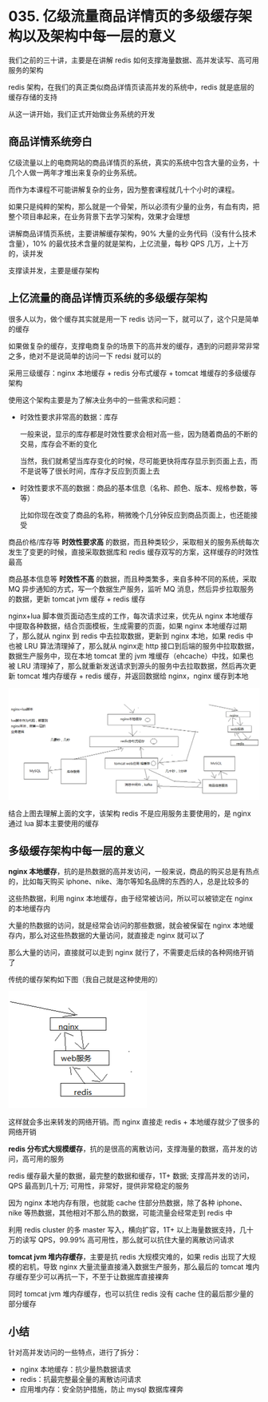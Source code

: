 # 035. 亿级流量商品详情页的多级缓存架构以及架构中每一层的意义
我们之前的三十讲，主要是在讲解 redis 如何支撑海量数据、高并发读写、高可用服务的架构

redis 架构，在我们的真正类似商品详情页读高并发的系统中，redis 就是底层的缓存存储的支持

从这一讲开始，我们正式开始做业务系统的开发

## 商品详情系统旁白

亿级流量以上的电商网站的商品详情页的系统，真实的系统中包含大量的业务，十几个人做一两年才堆出来复杂的业务系统。

而作为本课程不可能讲解复杂的业务，因为整套课程就几十个小时的课程。

如果只是纯粹的架构，那么就是一个骨架，所以必须有少量的业务，有血有肉，把整个项目串起来，在业务背景下去学习架构，效果才会理想

讲解商品详情页系统，主要讲解缓存架构，90% 大量的业务代码（没有什么技术含量），10% 的最优技术含量的就是架构，上亿流量，每秒 QPS 几万，上十万的，读并发

支撑读并发，主要是缓存架构

## 上亿流量的商品详情页系统的多级缓存架构
很多人以为，做个缓存其实就是用一下 redis 访问一下，就可以了，这个只是简单的缓存

如果做复杂的缓存，支撑电商复杂的场景下的高并发的缓存，遇到的问题非常非常之多，绝对不是说简单的访问一下 redsi 就可以的

采用三级缓存：nginx 本地缓存 + redis 分布式缓存 + tomcat 堆缓存的多级缓存架构

使用这个架构主要是为了解决业务中的一些需求和问题：

- 时效性要求非常高的数据：库存

    一般来说，显示的库存都是时效性要求会相对高一些，因为随着商品的不断的交易，库存会不断的变化

    当然，我们就希望当库存变化的时候，尽可能更快将库存显示到页面上去，而不是说等了很长时间，库存才反应到页面上去
- 时效性要求不高的数据：商品的基本信息（名称、颜色、版本、规格参数，等等）

    比如你现在改变了商品的名称，稍微晚个几分钟反应到商品页面上，也还能接受

商品价格/库存等 **时效性要求高** 的数据，而且种类较少，采取相关的服务系统每次发生了变更的时候，直接采取数据库和 redis 缓存双写的方案，这样缓存的时效性最高

商品基本信息等 **时效性不高** 的数据，而且种类繁多，来自多种不同的系统，采取 MQ 异步通知的方式，写一个数据生产服务，监听 MQ 消息，然后异步拉取服务的数据，更新 tomcat jvm 缓存 + redis 缓存

nginx+lua 脚本做页面动态生成的工作，每次请求过来，优先从 nginx 本地缓存中提取各种数据，结合页面模板，生成需要的页面，如果 nginx 本地缓存过期了，那么就从 nginx 到 redis 中去拉取数据，更新到 nginx 本地，如果 redis 中也被 LRU 算法清理掉了，那么就从 nginx走 http 接口到后端的服务中拉取数据，数据生产服务中，现在本地 tomcat 里的 jvm 堆缓存（ehcache）中找，如果也被 LRU 清理掉了，那么就重新发送请求到源头的服务中去拉取数据，然后再次更新 tomcat 堆内存缓存 + redis 缓存，并返回数据给 nginx，nginx 缓存到本地

![](./assets/markdown-img-paste-20190331203045365.png)

结合上图去理解上面的文字，该架构 redis 不是应用服务主要使用的，是 nginx 通过 lua 脚本主要使用的缓存

## 多级缓存架构中每一层的意义
**nginx 本地缓存**，抗的是热数据的高并发访问，一般来说，商品的购买总是有热点的，比如每天购买 iphone、nike、海尔等知名品牌的东西的人，总是比较多的

这些热数据，利用 nginx 本地缓存，由于经常被访问，所以可以被锁定在 nginx 的本地缓存内

大量的热数据的访问，就是经常会访问的那些数据，就会被保留在 nginx 本地缓存内，那么对这些热数据的大量访问，就直接走 nginx 就可以了

那么大量的访问，直接就可以走到 nginx 就行了，不需要走后续的各种网络开销了

传统的缓存架构如下图（我自己就是这种使用的）

![](./assets/markdown-img-paste-20190331203423381.png)

这样就会多出来转发的网络开销。而 nginx 直接走 redis + 本地缓存就少了很多的网络开销

**redis 分布式大规模缓存**，抗的是很高的离散访问，支撑海量的数据，高并发的访问，高可用的服务

redis 缓存最大量的数据，最完整的数据和缓存，1T+ 数据; 支撑高并发的访问，QPS 最高到几十万; 可用性，非常好，提供非常稳定的服务

因为 nginx 本地内存有限，也就能 cache 住部分热数据，除了各种 iphone、nike 等热数据，其他相对不那么热的数据，可能流量会经常走到 redis 中

利用 redis cluster 的多 master 写入，横向扩容，1T+ 以上海量数据支持，几十万的读写 QPS，99.99% 高可用性，那么就可以抗住大量的离散访问请求

**tomcat jvm 堆内存缓存**，主要是抗 redis 大规模灾难的，如果 redis 出现了大规模的宕机，导致 nginx 大量流量直接涌入数据生产服务，那么最后的 tomcat 堆内存缓存至少可以再抗一下，不至于让数据库直接裸奔

同时 tomcat jvm 堆内存缓存，也可以抗住 redis 没有 cache 住的最后那少量的部分缓存

## 小结

针对高并发访问的一些特点，进行了拆分：

- nginx 本地缓存：抗少量热数据请求
- redis：抗最完整最全量的离散访问请求
- 应用堆内存：安全防护措施，防止 mysql 数据库裸奔
